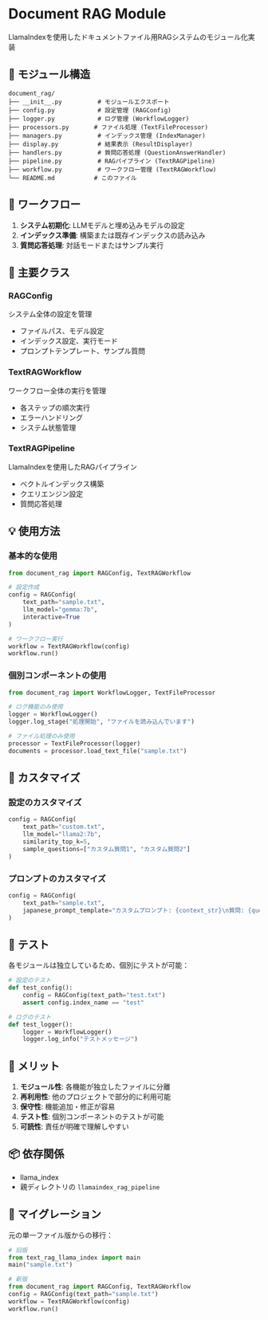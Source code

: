 # Document RAG Module

LlamaIndexを使用したドキュメントファイル用RAGシステムのモジュール化実装

## 📁 モジュール構造

```
document_rag/
├── __init__.py          # モジュールエクスポート
├── config.py            # 設定管理 (RAGConfig)
├── logger.py            # ログ管理 (WorkflowLogger)
├── processors.py       # ファイル処理 (TextFileProcessor)
├── managers.py          # インデックス管理 (IndexManager)
├── display.py           # 結果表示 (ResultDisplayer)
├── handlers.py          # 質問応答処理 (QuestionAnswerHandler)
├── pipeline.py          # RAGパイプライン (TextRAGPipeline)
├── workflow.py          # ワークフロー管理 (TextRAGWorkflow)
└── README.md           # このファイル
```

## 🔄 ワークフロー

1. **システム初期化**: LLMモデルと埋め込みモデルの設定
2. **インデックス準備**: 構築または既存インデックスの読み込み
3. **質問応答処理**: 対話モードまたはサンプル実行

## 🎯 主要クラス

### RAGConfig
システム全体の設定を管理
- ファイルパス、モデル設定
- インデックス設定、実行モード
- プロンプトテンプレート、サンプル質問

### TextRAGWorkflow
ワークフロー全体の実行を管理
- 各ステップの順次実行
- エラーハンドリング
- システム状態管理

### TextRAGPipeline
LlamaIndexを使用したRAGパイプライン
- ベクトルインデックス構築
- クエリエンジン設定
- 質問応答処理

## 💡 使用方法

### 基本的な使用
```python
from document_rag import RAGConfig, TextRAGWorkflow

# 設定作成
config = RAGConfig(
    text_path="sample.txt",
    llm_model="gemma:7b",
    interactive=True
)

# ワークフロー実行
workflow = TextRAGWorkflow(config)
workflow.run()
```

### 個別コンポーネントの使用
```python
from document_rag import WorkflowLogger, TextFileProcessor

# ログ機能のみ使用
logger = WorkflowLogger()
logger.log_stage("処理開始", "ファイルを読み込んでいます")

# ファイル処理のみ使用
processor = TextFileProcessor(logger)
documents = processor.load_text_file("sample.txt")
```

## 🔧 カスタマイズ

### 設定のカスタマイズ
```python
config = RAGConfig(
    text_path="custom.txt",
    llm_model="llama2:7b",
    similarity_top_k=5,
    sample_questions=["カスタム質問1", "カスタム質問2"]
)
```

### プロンプトのカスタマイズ
```python
config = RAGConfig(
    text_path="sample.txt",
    japanese_prompt_template="カスタムプロンプト: {context_str}\n質問: {query_str}"
)
```

## 🧪 テスト

各モジュールは独立しているため、個別にテストが可能：

```python
# 設定のテスト
def test_config():
    config = RAGConfig(text_path="test.txt")
    assert config.index_name == "test"

# ログのテスト
def test_logger():
    logger = WorkflowLogger()
    logger.log_info("テストメッセージ")
```

## 🚀 メリット

1. **モジュール性**: 各機能が独立したファイルに分離
2. **再利用性**: 他のプロジェクトで部分的に利用可能
3. **保守性**: 機能追加・修正が容易
4. **テスト性**: 個別コンポーネントのテストが可能
5. **可読性**: 責任が明確で理解しやすい

## 📦 依存関係

- llama_index
- 親ディレクトリの `llamaindex_rag_pipeline`

## 🔄 マイグレーション

元の単一ファイル版からの移行：

```python
# 旧版
from text_rag_llama_index import main
main("sample.txt")

# 新版
from document_rag import RAGConfig, TextRAGWorkflow
config = RAGConfig(text_path="sample.txt")
workflow = TextRAGWorkflow(config)
workflow.run()
``` 